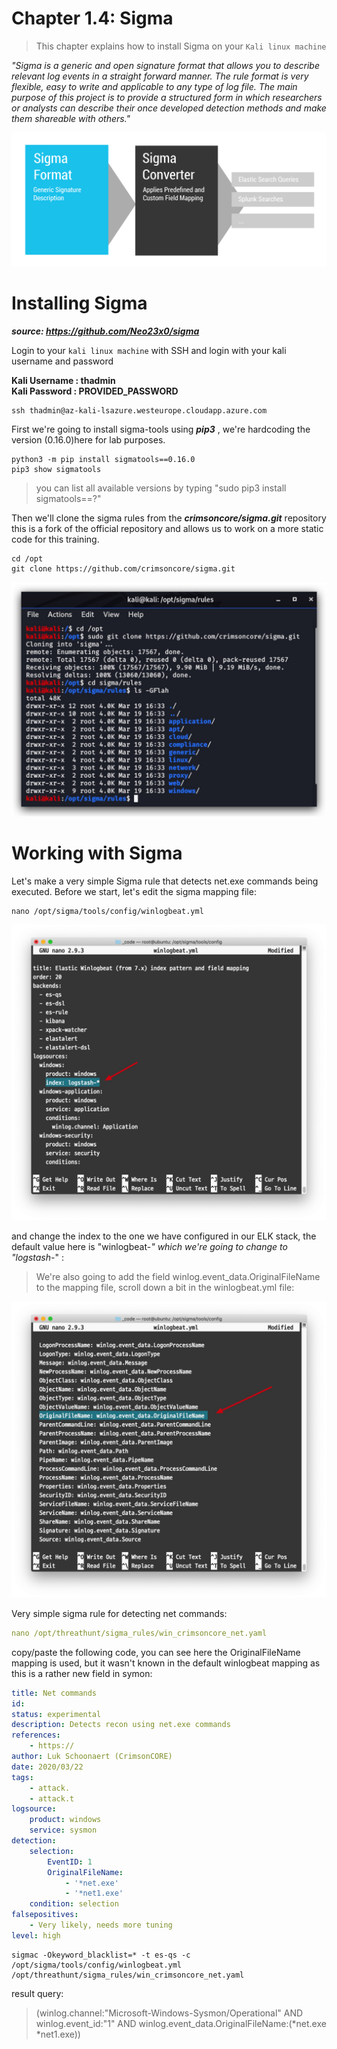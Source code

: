 #   Chapter 1.4: Sigma
>This chapter explains how to install Sigma on your `Kali linux machine`

_"Sigma is a generic and open signature format that allows you to describe relevant log events in a straight forward manner. The rule format is very flexible, easy to write and applicable to any type of log file. The main purpose of this project is to provide a structured form in which researchers or analysts can describe their once developed detection methods and make them shareable with others."_

![Screenshot command](./assets/01-sigma.jpg)


Installing Sigma
====
***source: https://github.com/Neo23x0/sigma***

Login to your `kali linux machine` with SSH and login with your kali username and password 

**Kali Username : thadmin**  
**Kali Password : PROVIDED_PASSWORD**


```code
ssh thadmin@az-kali-lsazure.westeurope.cloudapp.azure.com
``` 

First we're going to install sigma-tools using ***pip3*** , we're hardcoding the version  (0.16.0)here for lab purposes.

```code
python3 -m pip install sigmatools==0.16.0
pip3 show sigmatools
``` 
> you can list all available versions by typing "sudo pip3 install sigmatools==?"

Then we'll clone the sigma rules from the ***crimsoncore/sigma.git*** repository this is a fork of the official repository and allows us to work on a more static code for this training.

```code
cd /opt
git clone https://github.com/crimsoncore/sigma.git
``` 
![Screenshot command](./assets/02-sigmaclone.jpg)

Working with Sigma
====

Let's make a very simple Sigma rule that detects net.exe commands being executed. Before we start, let's edit the sigma mapping file:  

```code
nano /opt/sigma/tools/config/winlogbeat.yml
```

![Screenshot command](./assets/01-Sigma_winlogbeat.jpg)

and change the index to the one we have configured in our ELK stack, the default value here is "winlogbeat-*" which we're going to change to "logstash-*" :

>We're also going to add the field winlog.event_data.OriginalFileName to the mapping file, scroll down a bit in the winlogbeat.yml file:

![Screenshot command](./assets/01-Sigma_winlogbeat_orgfile.jpg)


Very simple sigma rule for detecting net commands:

```yaml
nano /opt/threathunt/sigma_rules/win_crimsoncore_net.yaml
```

copy/paste the following code, you can see here the OriginalFileName mapping is used, but it wasn't known in the default winlogbeat mapping as this is a rather new field in symon:

```yaml
title: Net commands
id:
status: experimental
description: Detects recon using net.exe commands
references:
    - https://
author: Luk Schoonaert (CrimsonCORE)
date: 2020/03/22
tags:
    - attack.
    - attack.t
logsource:
    product: windows
    service: sysmon
detection:
    selection:
        EventID: 1
        OriginalFileName:
            - '*net.exe'
            - '*net1.exe'
    condition: selection
falsepositives:
    - Very likely, needs more tuning
level: high
```

```code 
sigmac -Okeyword_blacklist=* -t es-qs -c /opt/sigma/tools/config/winlogbeat.yml /opt/threathunt/sigma_rules/win_crimsoncore_net.yaml
```

result query:  
>(winlog.channel:"Microsoft\-Windows\-Sysmon\/Operational" AND winlog.event_id:"1" AND winlog.event_data.OriginalFileName:(*net.exe *net1.exe))